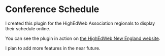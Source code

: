 # Conference Schedule

I created this plugin for the HighEdWeb Association regionals to display their schedule online.

You can see the plugin in action on [the HighEdWeb New England website](http://ne16.highedweb.org/schedule/).

I plan to add more features in the near future.
